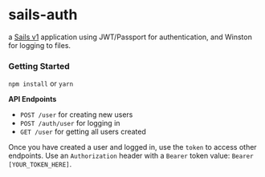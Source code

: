 # sails-auth

a [Sails v1](https://sailsjs.com) application using JWT/Passport for authentication, and Winston for logging to files.


### Getting Started

`npm install` or `yarn`


**API Endpoints**

- `POST /user` for creating new users
- `POST /auth/user` for logging in
- `GET /user` for getting all users created

Once you have created a user and logged in, use the `token` to access other endpoints. Use an `Authorization` header with a `Bearer` token value: `Bearer [YOUR_TOKEN_HERE]`.
